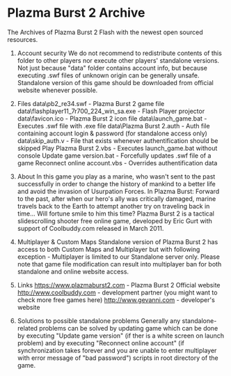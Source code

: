 # Plazma Burst 2 Archive

The Archives of Plazma Burst 2 Flash with the newest open sourced resources.


1. Account security
We do not recommend to redistribute contents of this folder to other players nor execute other players' standalone versions. Not just because "data" folder contains account info, but because executing .swf files of unknown origin can be generally unsafe. Standalone version of this game should be downloaded from official website whenever possible.

2. Files
	data\pb2_re34.swf - Plazma Burst 2 game file
	data\flashplayer11_7r700_224_win_sa.exe - Flash Player projector
	data\favicon.ico - Plazma Burst 2 icon file
	data\launch_game.bat - Executes .swf file with .exe file
	data\Plazma Burst 2.auth - Auth file containing account login & password (for standalone access only)
	data\skip_auth.v - File that exists whenever authentification should be skipped
Play Plazma Burst 2.vbs - Executes launch_game.bat without console
Update game version.bat - Forcefully updates .swf file of a game
Reconnect online account.vbs - Overrides authentification data

3. About
In this game you play as a marine, who wasn't sent to the past successfully in order to change the history of mankind to a better life and avoid the invasion of Usurpation Forces. In Plazma Burst: Forward to the past, after when our hero's ally was critically damaged, marine travels back to the Earth to attempt another try on traveling back in time... Will fortune smile to him this time?
Plazma Burst 2 is a tactical slidescrolling shooter free online game, developed by Eric Gurt with support of Coolbuddy.com released in March 2011.

4. Multiplayer & Custom Maps
Standalone version of Plazma Burst 2 has access to both Custom Maps and Multiplayer but with following exception - Multiplayer is limited to our Standalone server only.
Please note that game file modification can result into multiplayer ban for both standalone and online website access.

5. Links
https://www.plazmaburst2.com - Plazma Burst 2 Official website
http://www.coolbuddy.com - development partner (you might want to check more free games here)
http://www.gevanni.com - developer's website

6. Solutions to possible standalone problems
Generally any standalone-related problems can be solved by updating game which can be done by executing "Update game version" (if ther is a white screen on launch problem) and by executing "Reconnect online account" (if synchronization takes forever and you are unable to enter multiplayer with error message of "bad password") scripts in root directory of the game.

